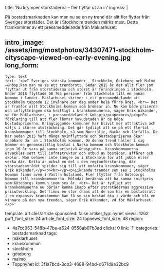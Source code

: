 title: 'Nu krymper storstäderna – fler flyttar ut än in'
ingress: |
  <p>På bostadsmarknaden kan man nu se en ny trend där allt fler flyttar från Sveriges storstäder. Det är i Stockholm trenden märks mest. Detta framkommer av ett pressmeddelande från Mäklarhuset.
  </p>
  
intro_image: /assets/img/mostphotos/34307471-stockholm-cityscape-viewed-on-early-evening.jpg
long_form:
  -
    type: text
    text: '<p>I Sveriges största kommuner – Stockholm, Göteborg och Malmö –&nbsp;kan man nu se ett trendbrott. Sedan 2015 är det allt fler som flyttar ut från storstäderna och störst är förändringen i Stockholm. Under 2018 flyttade 58 765 personer från Stockholm till en annan kommun i landet. Mäklarhuset skriver i ett pressmeddelande att Stockholm tappade 12 invånare per dag under hela förra året. <br>– Det är framför allt Stockholms kommun som bromsar in. Nu kan både priserna och inflyttningen öka kraftigt i kranskommunerna, säger Erik Wikander, vd för Mäklarhuset, i pressmeddelandet.&nbsp;</p><p><br></p><p>En förklaring till att fler lämnar huvudstaden är de höga bostadspriserna. Kringliggande kommuner har blivit mer attraktiva och väljs i större utsträckning. Det går tydligt att se på ett flertal kranskommuner till Stockholm, så som Norrtälje, Nacka och Järfälla. De har sedan 2015 haft många nyinflyttade och bostadspriserna ökar snabbare där än i Stockholms kommun. Om denna trend håller i sig kommer en genomsnittlig bostad i Nacka kommun och Stockholm kommun inom 16 år vara på samma prisnivå.&nbsp;<br>– Kranskommunerna utvecklas sett till infrastruktur och utbud av bostäder, affärer och skolor. Man behöver inte längre bo i Stockholm för att jobba eller verka där. Detta är också en del i den regionförstoring, där storstadsområdet sprider sig till att omfatta kranskommuner, säger Erik Wikander.</p><p><br></p><p>Liknande trender som ses i Stockholms kommun finns även i Västra Götaland. Fler flyttar från Göteborgs kommun till kranskommunerna. Mölndal beräknas att ha samma snittpris som Göteborgs kommun inom sex år. <br>– Det är tydligt att kranskommunerna nu börjar komma ikapp efter storstädernas aggressiva prisutveckling. Det finns en stor chans att de som har en bostadsrätt i en expansiv kranskommun kan få se sin bostad öka i värde och bli en vinnare på den nya trenden, säger Erik Wikander, vd för Mäklarhuset.</p>'
template: articles/article
sponsored: false
artikel_typ: nyhet
views: 1262
puff_font_size: 24
article_font_size: 24
topnews_font_size: 48
region:
  - 4a7cc063-548b-47be-a624-0558ab07b3ad
clicks: 0
link: '1'
categories: bostadsmarknad
tags:
  - mäklarhuset
  - kranskommun
  - stockholm
  - göteborg
  - malmö
  - Toppnyhet
id: 3f1a7bcd-8cb3-4688-94bd-d671d9a32bc9
